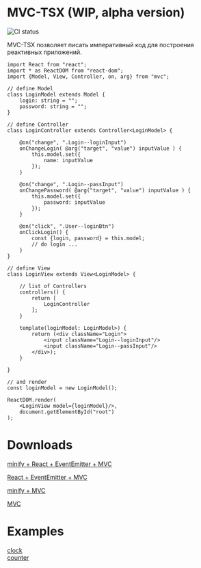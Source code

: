 # MVC-TSX  (WIP, alpha version)
![CI status](https://circleci.com/gh/eprincev-egor/mvc-tsx.svg?style=shield)

MVC-TSX позволяет писать императивный код для построения реактивных приложений.

```tsx
import React from "react";
import * as ReactDOM from "react-dom";
import {Model, View, Controller, on, arg} from "mvc";

// define Model
class LoginModel extends Model {
    login: string = "";
    password: string = "";
}

// define Controller
class LoginController extends Controller<LoginModel> {

    @on("change", ".Login--loginInput")
    onChangeLogin( @arg("target", "value") inputValue ) {
        this.model.set({
            name: inputValue
        });
    }

    @on("change", ".Login--passInput")
    onChangePassword( @arg("target", "value") inputValue ) {
        this.model.set({
            password: inputValue
        });
    }

    @on("click", ".User--loginBtn")
    onClickLogin() {
        const {login, password} = this.model;
        // do login ...
    }
}

// define View
class LoginView extends View<LoginModel> {
    
    // list of Controllers
    controllers() {
        return [
            LoginController
        ];
    }

    template(loginModel: LoginModel>) {
        return (<div className="Login">
            <input className="Login--loginInput"/>
            <input className="Login--passInput"/>
        </div>);
    }

}

// and render
const loginModel = new LoginModel();

ReactDOM.render(
    <LoginView model={loginModel}/>,
    document.getElementById("root")
);

```

# Downloads

[minify + React + EventEmitter + MVC](https://raw.githubusercontent.com/eprincev-egor/mvc-tsx/master/bundle/mvc-and-deps.min.js)  

[React + EventEmitter + MVC](https://raw.githubusercontent.com/eprincev-egor/mvc-tsx/master/bundle/mvc-and-deps.full.js)  

[minify + MVC](https://raw.githubusercontent.com/eprincev-egor/mvc-tsx/master/bundle/only-mvc.min.js)  

[MVC](https://raw.githubusercontent.com/eprincev-egor/mvc-tsx/master/bundle/only-mvc.full.js)  

# Examples
[clock](https://github.com/eprincev-egor/mvc-tsx/tree/master/examples/clock)  
[counter](https://github.com/eprincev-egor/mvc-tsx/tree/master/examples/counter)  